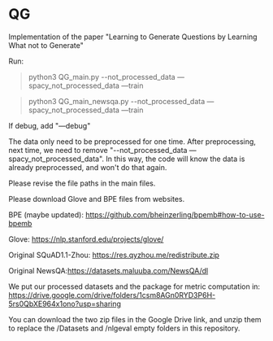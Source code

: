 # QG
Implementation of the paper "Learning to Generate Questions by Learning What not to Generate"

Run:

> python3 QG_main.py --not_processed_data —spacy_not_processed_data —train

>  python3 QG_main_newsqa.py --not_processed_data —spacy_not_processed_data —train

If debug, add "—debug"

The data only need to be preprocessed for one time. After preprocessing, next time, we need to remove "--not_processed_data —spacy_not_processed_data". In this way, the code will know the data is already preprocessed, and won't do that again.

Please revise the file paths in the main files.

Please download Glove and BPE files from websites.

BPE (maybe updated): <https://github.com/bheinzerling/bpemb#how-to-use-bpemb>

Glove: <https://nlp.stanford.edu/projects/glove/>

Original SQuAD1.1-Zhou: https://res.qyzhou.me/redistribute.zip

Original NewsQA:<https://datasets.maluuba.com/NewsQA/dl>

We put our processed datasets and the package for metric computation in: https://drive.google.com/drive/folders/1csm8AGn0RYD3P6H-5rs0QbXE964x1ono?usp=sharing

You can download the two zip files in the Google Drive link, and unzip them to replace the /Datasets and /nlgeval empty folders in this repository.

